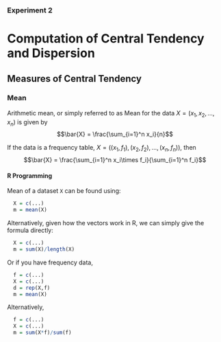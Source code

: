 ### Experiment 2 ###
# Computation of Central Tendency and Dispersion #
## Measures of Central Tendency ##
### Mean ###
Arithmetic mean, or simply referred to as Mean for the data $X = (x_1,x_2,...,x_n)$ is given by 
 $$\bar{X} = \frac{\sum_{i=1}^n x_i}{n}$$
 
If the data is a frequency table, $X = ((x_1,f_1),(x_2,f_2),...,(x_n,f_n))$, then 
$$\bar{X} = \frac{\sum_{i=1}^n x_i\times f_i}{\sum_{i=1}^n f_i}$$

#### R Programming ####
Mean of a dataset ```X``` can be found using:
```R
  X = c(...)
  m = mean(X)
 ```
 
Alternatively, given how the vectors work in R, we can simply give the formula directly:
```R
  X = c(...)
  m = sum(X)/length(X)
  ```
  
Or if you have frequency data,
```R
  f = c(...)
  X = c(...)
  d = rep(X,f)
  m = mean(X)
  ```
  
Alternatively,
```R
  f = c(...)
  X = c(...)
  m = sum(X*f)/sum(f)
  ```
